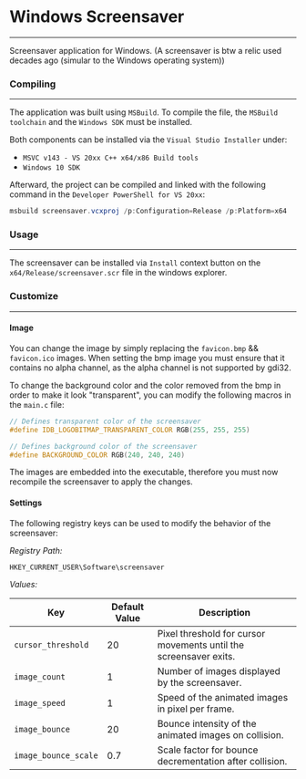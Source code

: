 # Windows Screensaver
---

Screensaver application for Windows.
(A screensaver is btw a relic used decades ago (simular to the Windows operating system))

### Compiling
---

The application was built using `MSBuild`. To compile the file, the `MSBuild toolchain` and the `Windows SDK` must be installed.

Both components can be installed via the `Visual Studio Installer` under:

- `MSVC v143 - VS 20xx C++ x64/x86 Build tools`
- `Windows 10 SDK`

Afterward, the project can be compiled and linked with the following command in the `Developer PowerShell for VS 20xx`:

```powershell
msbuild screensaver.vcxproj /p:Configuration=Release /p:Platform=x64
```



### Usage
---

The screensaver can be installed via `Install` context button on the `x64/Release/screensaver.scr` file in the windows explorer.



### Customize
---

#### Image

You can change the image by simply replacing the `favicon.bmp` && `favicon.ico` images.
When setting the bmp image you must ensure that it contains no alpha channel, as the alpha channel is not supported by gdi32.

To change the background color and the color removed from the bmp in order to make it look "transparent", you can modify the following macros in the `main.c` file:

```c
// Defines transparent color of the screensaver
#define IDB_LOGOBITMAP_TRANSPARENT_COLOR RGB(255, 255, 255)

// Defines background color of the screensaver
#define BACKGROUND_COLOR RGB(240, 240, 240)
```

The images are embedded into the executable, therefore you must now recompile the screensaver to apply the changes.


#### Settings

The following registry keys can be used to modify the behavior of the screensaver:

*Registry Path:*

`HKEY_CURRENT_USER\Software\screensaver`

*Values:*

| Key                | Default Value | Description                                              |
|--------------------|---------------|----------------------------------------------------------|
| `cursor_threshold` | 20            | Pixel threshold for cursor movements until the screensaver exits. |
| `image_count`      | 1             | Number of images displayed by the screensaver.           |
| `image_speed`      | 1             | Speed of the animated images in pixel per frame.         |
| `image_bounce`     | 20            | Bounce intensity of the animated images on collision.    |
| `image_bounce_scale` | 0.7         | Scale factor for bounce decrementation after collision.  |
